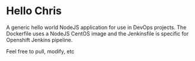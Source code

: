 # Hello Chris
A generic hello world NodeJS application for use in DevOps projects. The Dockerfile uses a NodeJS CentOS image and the Jenkinsfile is specific for Openshift Jenkins pipeline. 

Feel free to pull, modify, etc
